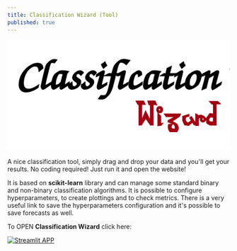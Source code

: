```yaml
---
title: Classification Wizard (Tool)
published: true
---
```


![image](./img/Class_logo.png)

A nice classification tool, simply drag and drop your data and you'll get your results. No coding required! Just run it and open the website!

It is based on **scikit-learn** library and can manage some standard binary and non-binary classification algorithms.
It is possible to configure hyperparameters, to create plottings and to check metrics.
There is a very useful link to save the hyperparameters configuration and it's possible to save forecasts as well.

To OPEN **Classification Wizard** click here: 

[![Streamlit APP](https://static.streamlit.io/badges/streamlit_badge_black_white.svg)](https://rosariomoscato-classification-wizard.streamlit.app/)
